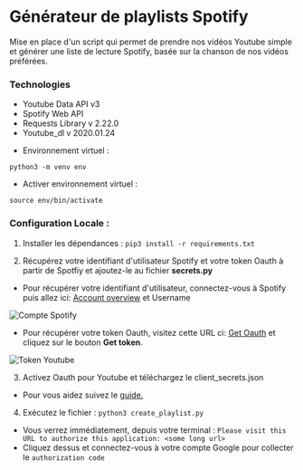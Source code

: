 # Générateur de playlists Spotify


Mise en place d'un script qui permet de prendre nos vidéos Youtube simple et générer une liste 
de lecture Spotify, basée sur la chanson de nos vidéos préférées. 

### Technologies

* Youtube Data API v3
* Spotify Web API
* Requests Library v 2.22.0
* Youtube_dl v 2020.01.24

- Environnement virtuel :

`python3 -m venv env`

- Activer environnement virtuel :

`source env/bin/activate`


### Configuration Locale : 

1. Installer les dépendances : 
`pip3 install -r requirements.txt`

2. Récupérez votre identifiant d'utilisateur Spotify et votre token Oauth à partir de Spotfiy et ajoutez-le au fichier **secrets.py**
- Pour récupérer votre identifiant d'utilisateur, connectez-vous à Spotify puis allez ici: [Account overview][1] et Username

![Compte Spotify](https://anaist17.github.io/Blog-Python/images/spotify.png)

- Pour récupérer votre token Oauth, visitez cette URL ci: [Get Oauth][2] et cliquez sur le bouton **Get token**.


![Token Youtube](https://anaist17.github.io/Blog-Python/images/youtube.png)

3. Activez Oauth pour Youtube et téléchargez le client_secrets.json
- Pour vous aidez suivez le [guide.][3]

4. Exécutez le fichier : 
`python3 create_playlist.py`

- Vous verrez immédiatement, depuis votre terminal : `Please visit this URL to authorize this application: <some long url>`
- Cliquez dessus et connectez-vous à votre compte Google pour collecter le `authorization code`



[1]: https://www.spotify.com/us/account/overview/
[2]: https://developer.spotify.com/console/post-playlists/
[3]: https://developers.google.com/youtube/v3/getting-started/


